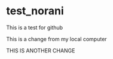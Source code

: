 # test_norani
This is a test for github

This is a change from my local computer 

THIS IS ANOTHER CHANGE